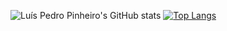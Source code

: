 ![Luís Pedro Pinheiro's GitHub stats](https://github-readme-stats.vercel.app/api?username=lpodev&count_private=true&show_icons=true&theme=synthwave)
[![Top Langs](https://github-readme-stats.vercel.app/api/top-langs/?username=lpodev&count_private=true&layout=compact&theme=synthwave)](https://github.com/anuraghazra/github-readme-stats)
